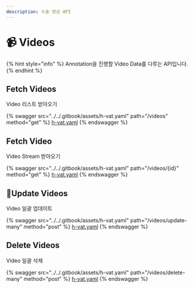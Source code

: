 ```yaml
---
description: 수술 영상 API
---
```


# 📹 Videos

{% hint style="info" %}
Annotation을 진행할 Video Data를 다루는 API입니다.
{% endhint %}

## Fetch Videos

Video 리스트 받아오기

{% swagger src="../../.gitbook/assets/h-vat.yaml" path="/videos" method="get" %}
[h-vat.yaml](../../.gitbook/assets/h-vat.yaml)
{% endswagger %}

## Fetch Video

Video Stream 받아오기

{% swagger src="../../.gitbook/assets/h-vat.yaml" path="/videos/{id}" method="get" %}
[h-vat.yaml](../../.gitbook/assets/h-vat.yaml)
{% endswagger %}

## Update Videos

Video 일괄 업데이트

{% swagger src="../../.gitbook/assets/h-vat.yaml" path="/videos/update-many" method="post" %}
[h-vat.yaml](../../.gitbook/assets/h-vat.yaml)
{% endswagger %}

## Delete Videos

Video 일괄 삭제

{% swagger src="../../.gitbook/assets/h-vat.yaml" path="/videos/delete-many" method="post" %}
[h-vat.yaml](../../.gitbook/assets/h-vat.yaml)
{% endswagger %}
